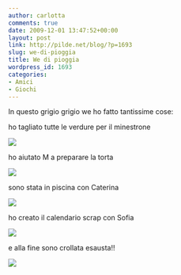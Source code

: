 ```yaml
---
author: carlotta
comments: true
date: 2009-12-01 13:47:52+00:00
layout: post
link: http://pilde.net/blog/?p=1693
slug: we-di-pioggia
title: We di pioggia
wordpress_id: 1693
categories:
- Amici
- Giochi
---
```


In questo grigio grigio we ho fatto tantissime cose:

ho tagliato tutte le verdure per il minestrone

![](http://pilde.net/blog/wp-content/uploads/2009/12/minestrone.jpg)




ho aiutato M a preparare la torta

![](http://pilde.net/blog/wp-content/uploads/2009/12/torta.jpg)


sono stata in piscina con Caterina

![](http://pilde.net/blog/wp-content/uploads/2009/12/piscina.jpg)




ho creato il calendario scrap con Sofia

![](http://pilde.net/blog/wp-content/uploads/2009/12/calendario.jpg)




e alla fine sono crollata esausta!!

![](http://pilde.net/blog/wp-content/uploads/2009/12/sonnone.jpg)




